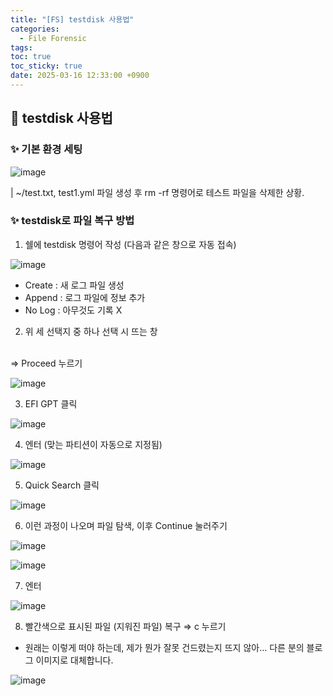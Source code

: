 ```yaml
---
title: "[FS] testdisk 사용법"
categories:
  - File Forensic
tags:
toc: true
toc_sticky: true
date: 2025-03-16 12:33:00 +0900
---
```


## 🫧 testdisk 사용법

### ✨ 기본 환경 세팅

![image](https://github.com/user-attachments/assets/cb141e89-c38d-4298-97ca-57ec7a7fa83d)


| ~/test.txt, test1.yml 파일 생성 후 rm -rf 명령어로 테스트 파일을 삭제한 상황.


### ✨ testdisk로 파일 복구 방법

1. 쉘에 testdisk 명령어 작성 (다음과 같은 창으로 자동 접속)

![image](https://github.com/user-attachments/assets/fb827bbd-43a1-4127-bcde-5f497702feb1)


- Create : 새 로그 파일 생성
- Append : 로그 파일에 정보 추가
- No Log : 아무것도 기록 X

2. 위 세 선택지 중 하나 선택 시 뜨는 창

<br/> ⇒ Proceed 누르기
    
![image](https://github.com/user-attachments/assets/c0b9db22-e3b6-45b4-9b5e-9b129fdb1ddb)


3. EFI GPT 클릭

![image](https://github.com/user-attachments/assets/5bbab571-bb51-4e44-8c77-f000fca2fe14)


4. 엔터 (맞는 파티션이 자동으로 지정됨)

![image](https://github.com/user-attachments/assets/2323d58a-b2c2-4d39-a934-f5aec641cf0b)


5. Quick Search 클릭

![image](https://github.com/user-attachments/assets/086e183e-81bb-46a5-bd54-e14300edfc56)


6. 이런 과정이 나오며 파일 탐색, 이후 Continue 눌러주기

![image](https://github.com/user-attachments/assets/6110f90b-4429-452b-bbfb-fce809f5f736)


![image](https://github.com/user-attachments/assets/a2eb7080-154f-4f95-b942-38bb0e452af6)


7. 엔터

![image](https://github.com/user-attachments/assets/8c26c457-3479-4037-829d-1e764c7d5378)


8. 빨간색으로 표시된 파일 (지워진 파일) 복구 ⇒ c 누르기
- 원래는 이렇게 떠야 하는데, 제가 뭔가 잘못 건드렸는지 뜨지 않아… 다른 분의 블로그 이미지로 대체합니다.

![image](https://github.com/user-attachments/assets/b79b3ac4-f715-4f39-9e63-335385dce007)
